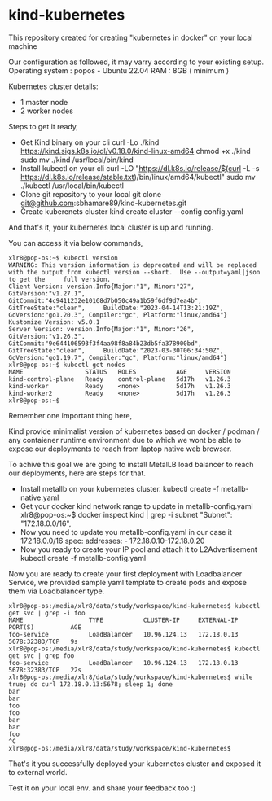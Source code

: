 # kind-kubernetes
This repository created for creating "kubernetes in docker" on your local machine

Our configuration as followed, it may varry according to your existing setup.
Operating system : popos - Ubuntu 22.04
RAM : 8GB ( minimum )

Kubernetes cluster details:
- 1 master node
- 2 worker nodes

Steps to get it ready,
- Get Kind binary on your cli
    curl -Lo ./kind https://kind.sigs.k8s.io/dl/v0.18.0/kind-linux-amd64
    chmod +x ./kind
    sudo mv ./kind /usr/local/bin/kind
- Install kubectl on your cli
    curl -LO "https://dl.k8s.io/release/$(curl -L -s https://dl.k8s.io/release/stable.txt)/bin/linux/amd64/kubectl"
    sudo mv ./kubectl /usr/local/bin/kubectl
- Clone git repository to your local
    git clone git@github.com:sbhamare89/kind-kubernetes.git
- Create kuberenets cluster
    kind create cluster --config config.yaml

And that's it, your kubernetes local cluster is up and running.

You can access it via below commands,

    xlr8@pop-os:~$ kubectl version
    WARNING: This version information is deprecated and will be replaced with the output from kubectl version --short.  Use --output=yaml|json to get the     full version.
    Client Version: version.Info{Major:"1", Minor:"27", GitVersion:"v1.27.1", GitCommit:"4c9411232e10168d7b050c49a1b59f6df9d7ea4b", GitTreeState:"clean",     BuildDate:"2023-04-14T13:21:19Z", GoVersion:"go1.20.3", Compiler:"gc", Platform:"linux/amd64"}
    Kustomize Version: v5.0.1
    Server Version: version.Info{Major:"1", Minor:"26", GitVersion:"v1.26.3", GitCommit:"9e644106593f3f4aa98f8a84b23db5fa378900bd", GitTreeState:"clean",     BuildDate:"2023-03-30T06:34:50Z", GoVersion:"go1.19.7", Compiler:"gc", Platform:"linux/amd64"}
    xlr8@pop-os:~$ kubectl get nodes
    NAME                 STATUS   ROLES           AGE     VERSION
    kind-control-plane   Ready    control-plane   5d17h   v1.26.3
    kind-worker          Ready    <none>          5d17h   v1.26.3
    kind-worker2         Ready    <none>          5d17h   v1.26.3
    xlr8@pop-os:~$

Remember one important thing here,

Kind provide minimalist version of kubernetes based on docker / podman / any contaiener runtime environment due to which we wont be able to expose our deployments to reach from laptop native web browser.

To achive this goal we are going to install MetalLB load balancer to reach our deployments, here are steps for that.

- Install metallb on your kubernetes cluster.
    kubectl create -f metallb-native.yaml
- Get your docker kind network range to update in metallb-config.yaml
    xlr8@pop-os:~$ docker inspect kind | grep -i subnet
                    "Subnet": "172.18.0.0/16",
- Now you need to update you metallb-config.yaml in our case it 172.18.0.0/16
    spec:
      addresses:
      - 172.18.0.10-172.18.0.20
- Now you ready to create your IP pool and attach it to L2Advertisement
    kubectl create -f metallb-config.yaml

Now you are ready to create your first deployment with Loadbalancer Service, we provided sample yaml template to create pods and expose them via Loadbalancer type.

    xlr8@pop-os:/media/xlr8/data/study/workspace/kind-kubernetes$ kubectl get svc | grep -i foo
    NAME                  TYPE           CLUSTER-IP     EXTERNAL-IP   PORT(S)          AGE
    foo-service           LoadBalancer   10.96.124.13   172.18.0.13   5678:32383/TCP   9s
    xlr8@pop-os:/media/xlr8/data/study/workspace/kind-kubernetes$ kubectl get svc | grep foo
    foo-service           LoadBalancer   10.96.124.13   172.18.0.13   5678:32383/TCP   22s
    xlr8@pop-os:/media/xlr8/data/study/workspace/kind-kubernetes$ while true; do curl 172.18.0.13:5678; sleep 1; done
    bar
    bar
    foo
    foo
    bar
    bar
    foo
    ^C
    xlr8@pop-os:/media/xlr8/data/study/workspace/kind-kubernetes$ 

That's it you successfully deployed your kubernetes cluster and exposed it to external world.

Test it on your local env. and share your feedback too :)
